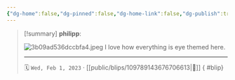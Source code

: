 ```yaml
---
{"dg-home":false,"dg-pinned":false,"dg-home-link":false,"dg-publish":true,"type":"blip","disabled rules":["yaml-title","yaml-title-alias","file-name-heading"],"title":"philipp on mastodon @ 2023-02-01","created-date":"2023-02-01T11:03:04","id":109789143676706610,"updated-date":"2025-05-02T08:50:43","dg-path":"blips/109789143676706613.md","permalink":"/blips/109789143676706613/","dgPassFrontmatter":true}
---
```


> [!summary] **philipp**:
>
> ![3b09ad536dccbfa4.jpeg](/img/user/attachments/3b09ad536dccbfa4.jpeg)
> I love how everything is eye themed here.
> - - -
>
> 🗓️ `Wed, Feb 1, 2023` · [[public/blips/109789143676706613\|🔗]]
{ #blip}

